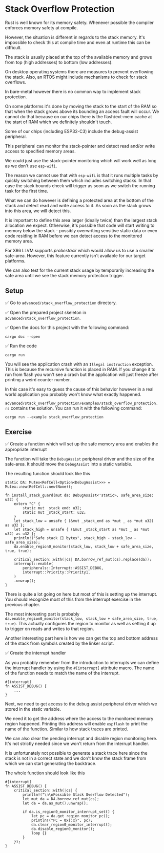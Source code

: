 # Stack Overflow Protection

Rust is well known for its memory safety. Whenever possible the compiler enforces memory safety at compile.

However, the situation is different in regards to the stack memory. It's impossible to check this at compile time and even at runtime this can be difficult.

The stack is usually placed at the top of the available memory and grows from top (high addresses) to bottom (low addresses).

On desktop operating systems there are measures to prevent overflowing the stack. Also, an RTOS might include mechanisms to check for stack overflows.

In bare-metal however there is no common way to implement stack protection.

On some platforms it's done by moving the stack to the start of the RAM so that when the stack grows above its bounding an access fault will occur.
We cannot do that because on our chips there is the flash/ext-mem cache at the start of RAM which we definitely shouldn't touch.

Some of our chips (including ESP32-C3) include the debug-assist peripheral.

This peripheral can monitor the stack-pointer and detect read and/or write access to specified memory areas.

We could just use the stack-pointer monitoring which will work well as long as we don't use `esp-wifi`. 

The reason we cannot use that with `esp-wifi` is that it runs multiple tasks by quickly switching between them which includes switching stacks. In that case the stack bounds check will trigger as soon as we switch the running task for the first time.

What we can do however is defining a protected area at the bottom of the stack and detect read and write access to it. As soon as the stack grows into this area, we will detect this.

It is important to define this area larger (ideally twice) than the largest stack allocation we expect. Otherwise, it's possible that code will start writing to memory below the stack - possibly overwriting sensitive static data or even code residing in RAM before we can detect access to the monitored memory area.

For X86 LLVM supports _probestack_ which would allow us to use a smaller safe-area. However, this feature currently isn't available for our target platforms.

We can also test for the current stack usage by temporarily increasing the safe area until we see the stack memory protection trigger.

## Setup

✅ Go to `advanced/stack_overflow_protection` directory.

✅ Open the prepared project skeleton in `advanced/stack_overflow_protection`.

✅ Open the docs for this project with the following command:

```
cargo doc --open
```

✅ Run the code

```
cargo run
```

You will see the application crash with an `Illegal instruction` exception. This is because the recursive function is placed in RAM.
If you change it to run from flash you won't see a crash but the application will just freeze after printing a weird counter number.

In this case it's easy to guess the cause of this behavior however in a real world application you probably won't know what exactly happened.

`advanced/stack_overflow_protection/examples/stack_overflow_protection.rs` contains the solution. You can run it with the following command:

```shell
cargo run --example stack_overflow_protection
```

## Exercise

✅ Create a function which will set up the safe memory area and enables the appropriate interrupt

The function will take the `DebugAssist` peripheral driver and the size of the safe-area.
It should move the `DebugAssist` into a static variable.

The resulting function should look like this
```rust,ignore
static DA: Mutex<RefCell<Option<DebugAssist>>> = Mutex::new(RefCell::new(None));

fn install_stack_guard(mut da: DebugAssist<'static>, safe_area_size: u32) {
    extern "C" {
        static mut _stack_end: u32;
        static mut _stack_start: u32;
    }
    let stack_low = unsafe { (&mut _stack_end as *mut _ as *mut u32) as u32 };
    let stack_high = unsafe { (&mut _stack_start as *mut _ as *mut u32) as u32 };
    println!("Safe stack {} bytes", stack_high - stack_low - safe_area_size);
    da.enable_region0_monitor(stack_low, stack_low + safe_area_size, true, true);

    critical_section::with(|cs| DA.borrow_ref_mut(cs).replace(da));
    interrupt::enable(
        peripherals::Interrupt::ASSIST_DEBUG,
        interrupt::Priority::Priority1,
    )
    .unwrap();
}
```

There is quite a lot going on here but most of this is setting up the interrupt. 
You should recognize most of this from the interrupt exercise in the previous chapter.

The most interesting part is probably `da.enable_region0_monitor(stack_low, stack_low + safe_area_size, true, true)`.
This actually configures the region to monitor as well as setting it up to trigger on reads and writes to that region.

Another interesting part here is how we can get the top and bottom address of the stack from symbols created by the linker script.

✅ Create the interrupt handler

As you probably remember from the introduction to interrupts we can define the interrupt handler by using the `#[interrupt]` attribute macro.
The name of the function needs to match the name of the interrupt.

```rust,ignore
#[interrupt]
fn ASSIST_DEBUG() {
    ...
}
```

Next, we need to get access to the debug assist peripheral driver which we stored in the static variable.

We need it to get the address where the access to the monitored memory region happened.
Printing this address will enable `espflash` to print the name of the function. Similar to how stack traces are printed.

We can also clear the pending interrupt and disable region monitoring here. It's not strictly needed since we won't return from the interrupt handler.

It is unfortunately not possible to generate a stack trace here since the stack is not in a correct state and we don't know the stack frame from which we can start generating the backtrace.

The whole function should look like this
```rust,ignore
#[interrupt]
fn ASSIST_DEBUG() {
    critical_section::with(|cs| {
        println!("\n\nPossible Stack Overflow Detected");
        let mut da = DA.borrow_ref_mut(cs);
        let da = da.as_mut().unwrap();

        if da.is_region0_monitor_interrupt_set() {
            let pc = da.get_region_monitor_pc();
            println!("PC = 0x{:x}", pc);
            da.clear_region0_monitor_interrupt();
            da.disable_region0_monitor();
            loop {}
        }
    });
}
```
